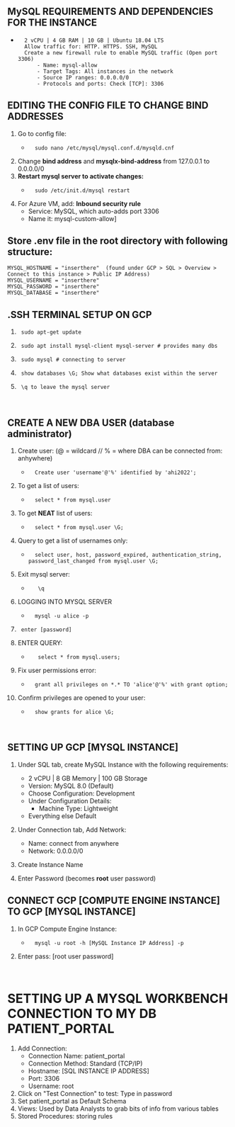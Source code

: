 ## MySQL REQUIREMENTS AND DEPENDENCIES FOR THE INSTANCE
-       2 vCPU | 4 GB RAM | 10 GB | Ubuntu 18.04 LTS
        Allow traffic for: HTTP. HTTPS. SSH, MySQL
        Create a new firewall rule to enable MySQL traffic (Open port 3306)
            - Name: mysql-allow
            - Target Tags: All instances in the network
            - Source IP ranges: 0.0.0.0/0
            - Protocols and ports: Check [TCP]: 3306

## EDITING THE CONFIG FILE TO CHANGE BIND ADDRESSES
1. Go to config file:
    -       sudo nano /etc/mysql/mysql.conf.d/mysqld.cnf
2. Change **bind address** and **mysqlx-bind-address** from 127.0.0.1 to 0.0.0.0/0
3. **Restart mysql server to activate changes:**
    -       sudo /etc/init.d/mysql restart
4. For Azure VM, add: **Inbound security rule** 
    - Service: MySQL, which auto-adds port 3306 
    - Name it: mysql-custom-allow]


## Store .env file in the **root** directory with following structure: 
    MYSQL_HOSTNAME = "inserthere"  (found under GCP > SQL > Overview > Connect to this instance > Public IP Address)
    MYSQL_USERNAME = "inserthere"
    MYSQL_PASSWORD = "inserthere"
    MYSQL_DATABASE = "inserthere"

## .SSH TERMINAL SETUP ON GCP
1.      sudo apt-get update 
2.      sudo apt install mysql-client mysql-server # provides many dbs
3.      sudo mysql # connecting to server 
4.      show databases \G; Show what databases exist within the server
5.      \q to leave the mysql server

<br>

## CREATE A NEW DBA USER (database administrator)
1. Create user: (@ = wildcard // % = where DBA can be connected from: anhywhere)
    -       Create user 'username'@'%' identified by 'ahi2022';
2. To get a list of users:
    -       select * from mysql.user 
3. To get **NEAT** list of users:
    -       select * from mysql.user \G;
4. Query to get a list of usernames only: 
    -       select user, host, password_expired, authentication_string, password_last_changed from mysql.user \G; 
5. Exit mysql server: 
   -        \q
6. LOGGING INTO MYSQL SERVER
    -       mysql -u alice -p 
7.      enter [password] 
8. ENTER QUERY:
   -        select * from mysql.users;
9. Fix user permissions error: 
    -       grant all privileges on *.* TO 'alice'@'%' with grant option;
10. Confirm privileges are opened to your user:
    -       show grants for alice \G;

<br>


## SETTING UP GCP [MYSQL INSTANCE]
1. Under SQL tab, create MySQL Instance with the following requirements:
    -   2 vCPU | 8 GB Memory | 100 GB Storage  
    -   Version: MySQL 8.0 (Default)
    -   Choose Configuration: Development 
    -   Under Configuration Details:
        -   Machine Type: Lightweight
    -   Everything else Default
2. Under Connection tab, Add Network:
    - Name: connect from anywhere
    - Network: 0.0.0.0/0

2. Create Instance Name
3. Enter Password (becomes **root** user password)

## CONNECT GCP [COMPUTE ENGINE INSTANCE] TO GCP [MYSQL INSTANCE]
1. In GCP Compute Engine Instance:
    -       mysql -u root -h [MySQL Instance IP Address] -p
2. Enter pass: [root user password] 

<br> 


# SETTING UP A MYSQL WORKBENCH CONNECTION TO MY DB PATIENT_PORTAL
1. Add Connection:
    - Connection Name: patient_portal
    - Connection Method: Standard (TCP/IP)
    - Hostname: [SQL INSTANCE IP ADDRESS]
    - Port: 3306
    - Username: root
2. Click on "Test Connection" to test: Type in password 
3. Set patient_portal as Default Schema
4. Views: Used by Data Analysts to grab bits of info from various tables
5. Stored Procedures: storing rules 


